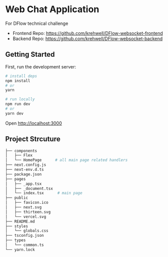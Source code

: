 # Web Chat Application
For DFlow technical challenge

- Frontend Repo: https://github.com/krehwell/DFlow-websocket-frontend
- Backend Repo: https://github.com/krehwell/DFlow-websocket-backend

## Getting Started

First, run the development server:

```bash
# install deps
npm install
# or
yarn

# run locally
npm run dev
# or
yarn dev
```
Open [http://localhost:3000](http://localhost:3000) 

## Project Strcuture
```bash
├── components
│   ├── Flex
│   └── HomePage      # all main page related handlers
├── next.config.js
├── next-env.d.ts
├── package.json
├── pages
│   ├── _app.tsx
│   ├── _document.tsx
│   └── index.tsx      # main page
├── public
│   ├── favicon.ico
│   ├── next.svg
│   ├── thirteen.svg
│   └── vercel.svg
├── README.md
├── styles
│   └── globals.css
├── tsconfig.json
├── types
│   └── common.ts
└── yarn.lock
```
